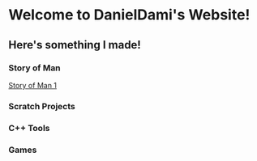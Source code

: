 # Welcome to DanielDami's Website!
## Here's something I made!
### Story of Man
[Story of Man 1]()
### Scratch Projects
### C++ Tools
### Games
